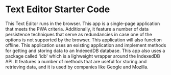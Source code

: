 # Text Editor Starter Code
This Text Editor runs in the browser. This app is a single-page application that
meets the PWA criteria. Additionally, it feature a number of data persistence techniques 
that serve as redundancies in case one of the options is not supported by the browser.
This application will also function offline. This application uses an existing application and 
implement methods for getting and storing data to an IndexedDB database. This app also uses 
a package called 'idb' which is a lighweight wrapper around the IndexedDB API. It features 
a number of methods that are useful for storing and retrieving data, and it is used by 
companies like Geogle and Mozilla.

 